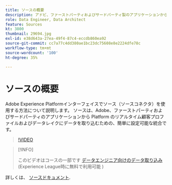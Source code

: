 ```yaml
---
title: ソースの概要
description: アドビ、ファーストパーティおよびサードパーティ製のアプリケーションから、Platform のリアルタイム顧客プロファイルおよびデータレイクにデータを簡単に取り込む方法を説明します。
role: Data Engineer, Data Architect
feature: Sources
kt: 3800
thumbnail: 29694.jpg
exl-id: e38d643a-27ea-49f4-87c4-eccdb860ea92
source-git-commit: cc7a77c4dd380ae1bc23dc75608e8e2224dfe78c
workflow-type: tm+mt
source-wordcount: '100'
ht-degree: 35%

---
```


# ソースの概要

Adobe Experience Platformインターフェイスでソース（ソースコネクタ）を使用する方法について説明します。 ソースは、Adobe、ファーストパーティおよびサードパーティのアプリケーションから Platform のリアルタイム顧客プロファイルおよびデータレイクにデータを取り込むための、簡単に設定可能な統合です。

>[!VIDEO](https://video.tv.adobe.com/v/29694?quality=12&learn=on)

>[!INFO]
>
> このビデオはコースの一部です [データエンジニア向けのデータ取り込み](https://experienceleague.adobe.com/?recommended=ExperiencePlatform-D-1-2020.1.dataingestion?lang=ja)(Experience League時に無料で利用可能 )

詳しくは、 [ソースドキュメント](https://experienceleague.adobe.com/docs/experience-platform/sources/home.html?lang=ja).
